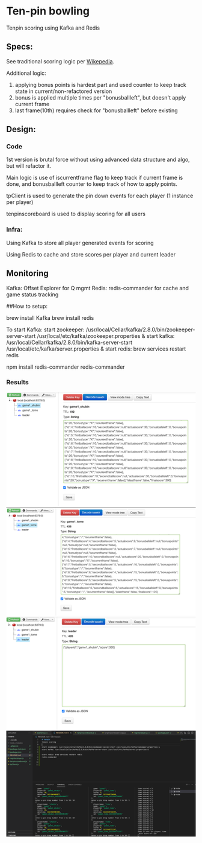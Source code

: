 # Ten-pin bowling
Tenpin scoring using Kafka and Redis

## Specs:
See traditional scoring logic per <a href="https://en.wikipedia.org/wiki/Ten-pin_bowling#Scoring">Wikepedia</a>.

Additional logic:
<ol>
<li>applying bonus points is hardest part and used counter to keep track state in current/non-refactored version</li>
<li>bonus is applied multiple times per "bonusballleft", but doesn't apply current frame</li>
<li>last frame(10th) requires check for "bonusballleft" before existing</li>
</ol>

## Design: 
### Code
1st version is brutal force without using advanced data structure and algo, but will refactor it.

Main logic is use of iscurrentframe flag to keep track if current frame is done, and bonusballleft counter
to keep track of how to apply points.

tpClient is used to generate the pin down events for each player (1 instance per player)

tenpinscoreboard is used to display scoring for all users

### Infra:
Using Kafka to store all player generated events for scoring

Using Redis to cache and store scores per player and current leader

## Monitoring
Kafka: Offset Explorer for Q mgmt
Redis: redis-commander for cache and game status tracking

##How to setup:

brew install Kafka 
brew install redis

To start Kafka:
start zookeeper: /usr/local/Cellar/kafka/2.8.0/bin/zookeeper-server-start /usr/local/etc/kafka/zookeeper.properties &
start kafka: /usr/local/Cellar/kafka/2.8.0/bin/kafka-server-start /usr/local/etc/kafka/server.properties &
start redis: brew services restart redis

npm install redis-commander
redis-commander

### Results
![img1](/imgs/img1.png)
![img2](/imgs/img2.png)
![img3](/imgs/img3.png)
![img4](/imgs/img4.png)


